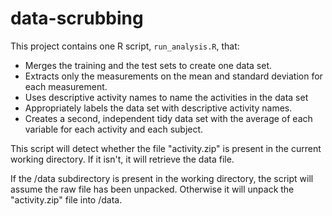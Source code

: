 data-scrubbing
==============

 This project contains one R script, `run_analysis.R`, that:

* Merges the training and the test sets to create one data set.
* Extracts only the measurements on the mean and standard deviation for each measurement.
* Uses descriptive activity names to name the activities in the data set
* Appropriately labels the data set with descriptive activity names. 
* Creates a second, independent tidy data set with the average of each variable for each activity and each subject. 

This script will detect whether the file "activity.zip" is present in the current working directory.  If it isn't,
it will retrieve the data file.

If the /data subdirectory is present in the working directory, the script will assume the raw file has been unpacked.
Otherwise it will unpack the "activity.zip" file into /data.

